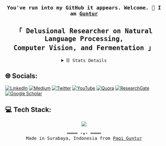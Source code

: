 <h3 align="center"> <samp> You've run into my GitHub it appears. Welcome. 👋 I am <b><a rel="nofollow noopener noreferrer" target="_blank" href="https://github.com/PagiGuntur">Guntur</a> </b> </samp> </h3>
<h2 align="center"> <samp> 「 Delusional Researcher on  Natural Language Processing, <br> Computer Vision, and Fermentation 」</samp></h2>

<details align="center">
   <summary> <samp>&#9776; Stats Details</samp></summary>
   <p align="center">
      <img src="https://github-readme-stats.vercel.app/api?username=PagiGuntur&show_icons=true&hide_border=true&hide=issues&title_color=5391FE&icon_color=000000&text_color=555"></img><br>
    <samp>
      Check out my <a rel="nofollow noopener noreferrer" target="_blank" href="https://pagiguntur.github.io/CV-Gregorius%20Guntur.pdf">Resumé</a><br>
      <a href="https://github.com/PagiGuntur/PagiGuntur" target="_blank"><img alt="GitHub hits" src="https://img.shields.io/github/last-commit/PagiGuntur/PagiGuntur?label=profile%20updated&style=flat-square"></a>
    </samp>
  </p>
</details>

## 🌐 Socials:
[![LinkedIn](https://img.shields.io/badge/LinkedIn-%230077B5.svg?logo=linkedin&logoColor=white)](https://linkedin.com/in/pagiguntur) 
[![Medium](https://img.shields.io/badge/Medium-12100E?logo=medium&logoColor=white)](https://medium.com/@delusionalprofessor)
[![Twitter](https://img.shields.io/badge/Twitter-%231DA1F2.svg?logo=Twitter&logoColor=white)](https://twitter.com/profmothuna) 
[![YouTube](https://img.shields.io/badge/YouTube-%23FF0000.svg?logo=YouTube&logoColor=white)](https://www.youtube.com/@perjamoean) 
[![Quora](https://img.shields.io/badge/Quora-%23B92B27.svg?style=for-the-badge&logo=Quora&logoColor=white)](https://id.quora.com/profile/Pagi-Guntur)
[![ResearchGate](https://img.shields.io/badge/ResearchGate-00CCBB?style=for-the-badge&logo=ResearchGate&logoColor=white)](https://www.researchgate.net/profile/Gregorius-Guntur-Sunardi-Putra)
[![Google Scholar](https://img.shields.io/badge/Google%20Scholar-4285F4?style=for-the-badge&logo=google-scholar&logoColor=white)](https://scholar.google.com/citations?user=YY6piPUAAAAJ&hl=en)

## 💻 Tech Stack:
<p align=center>
  <a href="https://skillicons.dev">
    <img src="https://skillicons.dev/icons?i=mysql,vscode,obsidian,js,py,nodejs,anaconda,latex,lua,astro,tailwind,rust,docker,md,tensorflow" />
  </a>
</p>

<samp>
  <p align="center">
    ════ ⋆★⋆ ════<br>
    Made in Surabaya, Indonesia from <a href="https://github.com/PagiGuntur/PagiGuntur">Pagi Guntur</a>
  </p>
</samp>
